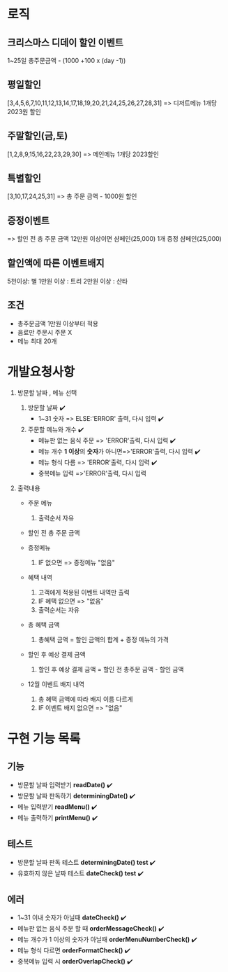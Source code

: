 # 로직

## 크리스마스 디데이 할인 이벤트

1~25일
총주문금액 - (1000 +100 x (day -1))

## 평일할인

[3,4,5,6,7,10,11,12,13,14,17,18,19,20,21,24,25,26,27,28,31]
=> 디저트메뉴 1개당 2023원 할인

## 주말할인(금,토)

[1,2,8,9,15,16,22,23,29,30]
=> 메인메뉴 1개당 2023할인

## 특별할인

[3,10,17,24,25,31]
=> 총 주문 금액 - 1000원 할인

## 증정이벤트

=> 할인 전 총 주문 금액 12만원 이상이면 샴페인(25,000) 1개 증정
샴페인(25,000)

## 할인액에 따른 이벤트배지

5천이상: 별
1만원 이상 : 트리
2만원 이상 : 산타

## 조건

- 총주문금액 1만원 이상부터 적용
- 음료만 주문시 주문 X
- 메뉴 최대 20개

# 개발요청사항

1.  방문할 날짜 , 메뉴 선택

    1. 방문할 날짜 :heavy_check_mark:
       - 1~31 숫자 => ELSE:'ERROR' 출력, 다시 입력 :heavy_check_mark:
    2. 주문할 메뉴와 개수 :heavy_check_mark:
       - 메뉴판 없는 음식 주문 => 'ERROR'출력, 다시 입력 :heavy_check_mark:
       - 메뉴 개수 **1 이상**의 **숫자**가 아니면=>'ERROR'출력, 다시 입력 :heavy_check_mark:
       - 메뉴 형식 다름 => 'ERROR'출력, 다시 입력 :heavy_check_mark:
       - 중복메뉴 입력 =>'ERROR'출력, 다시 입력

2.  출력내용

    - 주문 메뉴

      1. 출력순서 자유

    - 할인 전 총 주문 금액

    - 증정메뉴

      1. IF 없으면 => 증정메뉴 "없음"

    - 혜택 내역

      1. 고객에게 적용된 이벤트 내역만 출력
      2. IF 혜택 없으면 => "없음"
      3. 출력순서는 자유

    - 총 혜택 금액

      1. 총혜택 금액 = 할인 금액의 합계 + 증정 메뉴의 가격

    - 할인 후 예상 결제 금액

      1. 할인 후 예상 결제 금액 = 할인 전 총주문 금액 - 할인 금액

    - 12월 이벤트 배지 내역
      1. 총 혜택 금액에 따라 배지 이름 다르게
      2. IF 이벤트 배지 없으면 => "없음"

# 구현 기능 목록

## 기능

- 방문할 날짜 입력받기 **readDate()** :heavy_check_mark:
- 방문할 날짜 판독하기 **determiningDate()** :heavy_check_mark:
- 메뉴 입력받기 **readMenu()** :heavy_check_mark:
- 메뉴 출력하기 **printMenu()** :heavy_check_mark:

## 테스트

- 방문할 날짜 판독 테스트 **determiningDate() test** :heavy_check_mark:
- 유효하지 않은 날짜 테스트 **dateCheck() test** :heavy_check_mark:

## 에러

- 1~31 이내 숫자가 아닐때 **dateCheck()** :heavy_check_mark:
- 메뉴판 없는 음식 주문 할 때 **orderMessageCheck()** :heavy_check_mark:
- 메뉴 개수가 1 이상의 숫자가 아닐때 **orderMenuNumberCheck()** :heavy_check_mark:
- 메뉴 형식 다르면 **orderFormatCheck()** :heavy_check_mark:
- 중복메뉴 입력 시 **orderOverlapCheck()** :heavy_check_mark:
